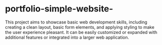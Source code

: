 # portfolio-simple-website-
This project aims to showcase basic web development skills, including creating a clean layout, basic form elements, and applying styling to make the user experience pleasant. It can be easily customized or expanded with additional features or integrated into a larger web application.
